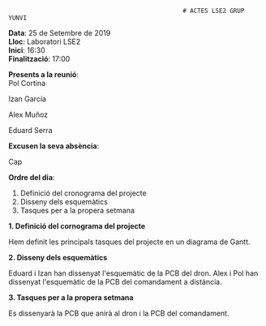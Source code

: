                                                     # ACTES LSE2 GRUP YUNVI

**Data**: 25 de Setembre de 2019  
**Lloc**: Laboratori LSE2  
**Inici**: 16:30  
**Finalització**: 17:00  


**Presents a la reunió**:    
Pol Cortina


Izan García


Alex Muñoz


Eduard Serra

**Excusen la seva absència**:


Cap

**Ordre del dia**:

1. Definició del cronograma del projecte
2. Disseny dels esquemàtics
3. Tasques per a la propera setmana

**1. Definició del cornograma del projecte**


Hem definit les principals tasques del projecte en un diagrama de Gantt.

**2. Disseny dels esquemàtics**


Eduard i Izan han dissenyat l'esquemàtic de la PCB del dron.
Alex i Pol han dissenyat l'esquemàtic de la PCB del comandament a distància.

**3. Tasques per a la propera setmana**


Es dissenyarà la PCB que anirà al dron i la PCB del comandament.



